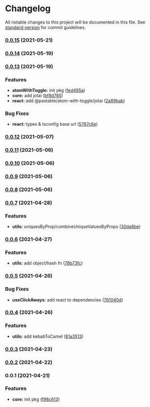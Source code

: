 # Changelog

All notable changes to this project will be documented in this file. See [standard-version](https://github.com/conventional-changelog/standard-version) for commit guidelines.

### [0.0.15](https://github.com/astahmer/pastable/compare/@pastable/core@0.0.14...@pastable/core@0.0.15) (2021-05-21)

### [0.0.14](https://github.com/astahmer/pastable/compare/@pastable/core@0.0.13...@pastable/core@0.0.14) (2021-05-19)

### [0.0.13](https://github.com/astahmer/pastable/compare/@pastable/core@0.0.12...@pastable/core@0.0.13) (2021-05-19)


### Features

* **atomWithToggle:** init pkg ([fed495a](https://github.com/astahmer/pastable/commit/fed495a703ca775bfeefd63d1c4363658e7f1d3f))
* **core:** add jotai ([bf8d785](https://github.com/astahmer/pastable/commit/bf8d785f6a368927777e5c8b595fdadc354c6095))
* **react:** add @pastable/atom-with-toggle/jotai ([2a89bab](https://github.com/astahmer/pastable/commit/2a89babfd89bc8fe554e1edb190325fa1cc2edd6))


### Bug Fixes

* **react:** types & tsconfig base url ([5787c6e](https://github.com/astahmer/pastable/commit/5787c6ee23567c63f8b6d14f2bbe4f6c557118e7))

### [0.0.12](https://github.com/astahmer/pastable/compare/@pastable/core@0.0.11...@pastable/core@0.0.12) (2021-05-07)

### [0.0.11](https://github.com/astahmer/pastable/compare/@pastable/core@0.0.10...@pastable/core@0.0.11) (2021-05-06)

### [0.0.10](https://github.com/astahmer/pastable/compare/@pastable/core@0.0.9...@pastable/core@0.0.10) (2021-05-06)

### [0.0.9](https://github.com/astahmer/pastable/compare/@pastable/core@0.0.8...@pastable/core@0.0.9) (2021-05-06)

### [0.0.8](https://github.com/astahmer/pastable/compare/@pastable/core@0.0.7...@pastable/core@0.0.8) (2021-05-06)

### [0.0.7](https://github.com/astahmer/pastable/compare/@pastable/core@0.0.6...@pastable/core@0.0.7) (2021-04-28)


### Features

* **utils:** uniquesByProp/combineUniqueValuesByProps ([30da6be](https://github.com/astahmer/pastable/commit/30da6be2b51a8880577ba5fa92f268c7a50e59ed))

### [0.0.6](https://github.com/astahmer/pastable/compare/@pastable/core@0.0.5...@pastable/core@0.0.6) (2021-04-27)


### Features

* **utils:** add object/hash fn ([78b73fc](https://github.com/astahmer/pastable/commit/78b73fc88a16345daad17346a4f96dc5fe71fcef))

### [0.0.5](https://github.com/astahmer/pastable/compare/@pastable/core@0.0.4...@pastable/core@0.0.5) (2021-04-26)


### Bug Fixes

* **useClickAways:** add react to dependencies ([761040d](https://github.com/astahmer/pastable/commit/761040d6b347e39ad904735762425af7dabd65c6))

### [0.0.4](https://github.com/astahmer/pastable/compare/@pastable/core@0.0.3...@pastable/core@0.0.4) (2021-04-26)


### Features

* **utils:** add kebabToCamel ([81a3513](https://github.com/astahmer/pastable/commit/81a3513bb0e6575e32191b58604ea64671350fd4))

### [0.0.3](https://github.com/astahmer/pastable/compare/@pastable/core@0.0.2...@pastable/core@0.0.3) (2021-04-23)

### [0.0.2](https://github.com/astahmer/pastable/compare/@pastable/core@0.0.1...@pastable/core@0.0.2) (2021-04-22)

### 0.0.1 (2021-04-21)


### Features

* **core:** init pkg ([f98c613](https://github.com/astahmer/pastable/commit/f98c613bb7d02199c2be071701f0350738e42df1))
